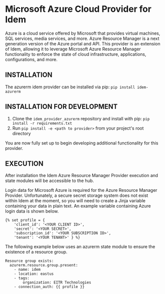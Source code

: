 # Microsoft Azure Cloud Provider for Idem

Azure is a cloud service offered by Microsoft that provides virtual machines, SQL services, media services, and more.
Azure Resource Manager is a next generation version of the Azure portal and API. This provider is an extension of Idem,
allowing it to leverage Microsoft Azure Resource Manager functionality to enforce the state of cloud infrastructure,
applications, configurations, and more.

## INSTALLATION
The azurerm idem provider can be installed via pip:
`pip install idem-azurerm`

## INSTALLATION FOR DEVELOPMENT
1. Clone the `idem_provider_azurerm` repository and install with pip:
`pip install -r requirements.txt`
2. Run `pip install -e <path to provider>` from your project's root directory

You are now fully set up to begin developing additional functionality for this provider.

## EXECUTION
After installation the Idem Azure Resource Manager Provider execution and state modules will be accessible to the hub.

Login data for Microsoft Azure is required for the Azure Resource Manager Provider. Unfortunately, a secure secret
storage system does not exist within Idem at the moment, so you will need to create a Jinja variable containing your
data in plain text. An example variable containing Azure login data is shown below.
```
{% set profile = {
    'client_id': '<YOUR CLIENT ID>',
    'secret': '<YOUR SECRET>',
    'subscription_id': '<YOUR SUBSCRIPTION ID>',
    'tenant': '<YOUR TENANT>' } %}
```
The following example below uses an azurerm state module to ensure the existence of a resource group.
```
Resource group exists:
  azurerm.resource.group.present:
    - name: idem
    - location: eastus
    - tags:
        organization: EITR Technologies
    - connection_auth: {{ profile }}
```
